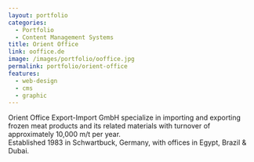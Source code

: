 ```yaml
---
layout: portfolio
categories: 
  - Portfolio
  - Content Management Systems
title: Orient Office
link: ooffice.de
image: /images/portfolio/ooffice.jpg
permalink: portfolio/orient-office
features:
  - web-design
  - cms
  - graphic
---
```


Orient Office Export-Import GmbH specialize in importing and exporting frozen meat products and its related materials with turnover of approximately 10,000 m/t per year.  
Established 1983 in Schwartbuck, Germany, with offices in Egypt, Brazil & Dubai.